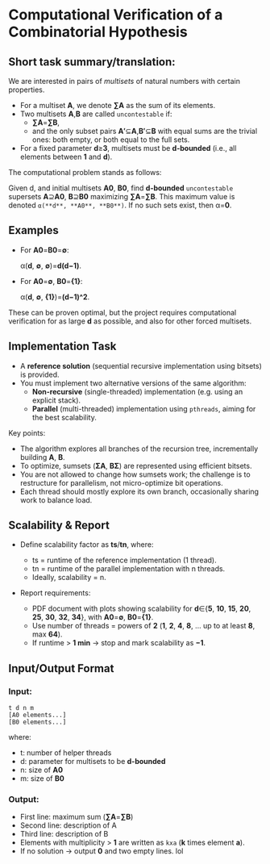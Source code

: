 # Computational Verification of a Combinatorial Hypothesis

## Short task summary/translation:

We are interested in pairs of *multisets* of natural numbers with certain properties.
- For a multiset **A**, we denote **∑A** as the sum of its elements.
- Two multisets **A**,**B** are called `uncontestable` if:
  - **∑A**=**∑B**,
  - and the only subset pairs **A′**⊆**A**,**B′**⊆**B** with equal sums are the trivial ones: both empty, or both equal to the full sets.
- For a fixed parameter **d**≥**3**, multisets must be **d-bounded** (i.e., all elements between **1** and **d**).

The computational problem stands as follows:

Given d, and initial multisets **A0**, **B0**, find **d-bounded** `uncontestable` supersets **A**⊇**A0**, **B**⊇**B0** maximizing **∑A**=**∑B**.
This maximum value is denoted `α(**d**, **A0**, **B0**)`.
If no such sets exist, then α=**0**.

## Examples

- For **A0**=**B0**=**∅**:

  α(**d**, **∅**, **∅**)=**d(d−1)**.

- For **A0**=**∅**, **B0**=**{1}**:

  α(**d**, **∅**, **{1}**)=**(d−1)^2**.

These can be proven optimal, but the project requires computational verification for as large 
**d** as possible, and also for other forced multisets.

## Implementation Task
- A **reference solution** (sequential recursive implementation using bitsets) is provided.
- You must implement two alternative versions of the same algorithm:
  - **Non-recursive** (single-threaded) implementation (e.g. using an explicit stack).
  - **Parallel** (multi-threaded) implementation using `pthreads`, aiming for the best scalability.


Key points:

- The algorithm explores all branches of the recursion tree, incrementally building **A**, **B**.
- To optimize, sumsets (**ΣA**, **BΣ**) are represented using efficient bitsets.
- You are not allowed to change how sumsets work; the challenge is to restructure for parallelism, not micro-optimize bit operations.
- Each thread should mostly explore its own branch, occasionally sharing work to balance load.

## Scalability & Report

- Define scalability factor as **ts**/**tn**, where:
  - ts = runtime of the reference implementation (1 thread).
  - tn = runtime of the parallel implementation with n threads.
  - Ideally, scalability = n.

- Report requirements:
  - PDF document with plots showing scalability for **d**∈{**5**, **10**, **15**, **20**, **25**, **30**, **32**, **34**}, with **A0**=**∅**, **B0**=**{1}**.
  - Use number of threads = powers of **2** (**1**, **2**, **4**, **8**, … up to at least **8**, max **64**).
  - If runtime > **1 min** → stop and mark scalability as **−1**.
 
## Input/Output Format

### Input:
```
t d n m
[A0 elements...]
[B0 elements...]
```
where:
- t: number of helper threads
- d: parameter for multisets to be **d-bounded**
- n: size of **A0**
- m: size of **B0**

### Output:
- First line: maximum sum (**∑A**=**∑B**)
- Second line: description of A
- Third line: description of B
- Elements with multiplicity > **1** are written as `kxa` (**k** times element **a**).
- If no solution → output **0** and two empty lines.
lol
